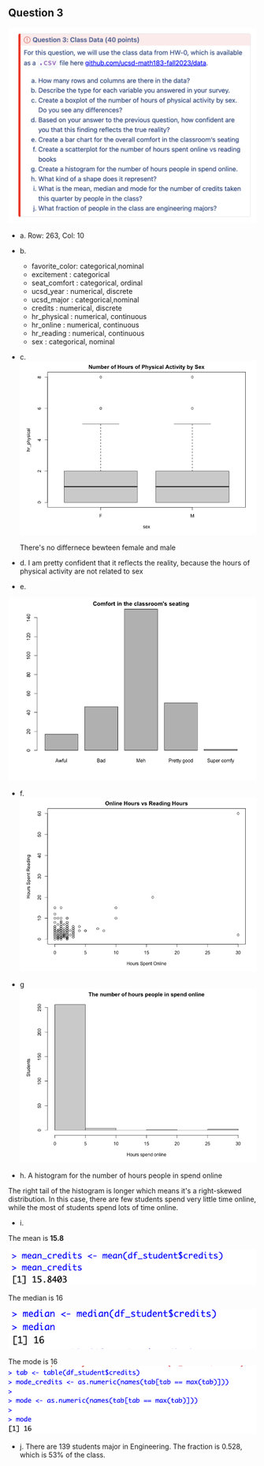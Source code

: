 ## Question 3

![Question_3](Question3_hw1.png)

- a.
  Row: 263, Col: 10

- b.

  - favorite_color: categorical,nominal
  - excitement : categorical
  - seat_comfort : categorical, ordinal
  - ucsd_year : numerical, discrete
  - ucsd_major : categorical,nominal
  - credits : numerical, discrete
  - hr_physical : numerical, continuous
  - hr_online : numerical, continuous
  - hr_reading : numerical, continuous
  - sex : categorical, nominal

- c.
  ![Question3_c](Question3_c.png)

  There's no differnece bewteen female and male

- d.
  I am pretty confident that it reflects the reality, because the hours of physical activity are not related to sex

- e.

![Question3_e](Question3_e.png)

- f.
  ![Question3_f](Question3_f.png)

- g
  ![Question3_g ](Question3_g.png)

- h. A histogram for the number of hours people in spend online

The right tail of the histogram is longer which means it's a right-skewed distribution. In this case, there are few students spend very little time online, while the most of students spend lots of time online.

- i.

The mean is **15.8**

![Alt text](Question3_jmean.png)

The median is 16

![Alt text](Question3_jmedian.png)

The mode is 16
![Question3_jmode](Question3_jmode.png)

- j.
  There are 139 students major in Engineering. The fraction is 0.528, which is 53% of the class.
